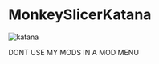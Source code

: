 # MonkeySlicerKatana

![katana](https://user-images.githubusercontent.com/62247959/174261178-1bd67baf-e3a8-4e72-8bf8-44fff6c34aed.png)

DONT USE MY MODS IN A MOD MENU
